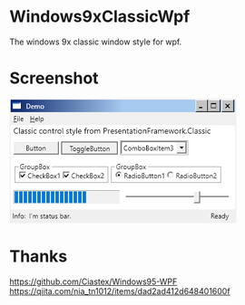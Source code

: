 # Windows9xClassicWpf
The windows 9x classic window style for wpf.

# Screenshot
<img src="https://github.com/EjiHuang/Windows9xClassicWpf/blob/master/Screenshots/DemoScreenshot.bmp"/>

# Thanks
https://github.com/Ciastex/Windows95-WPF
https://qiita.com/nia_tn1012/items/dad2ad412d648401600f
